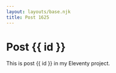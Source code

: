 ```yaml
---
layout: layouts/base.njk
title: Post 1625
---
```


# Post {{ id }}

This is post {{ id }} in my Eleventy project.
